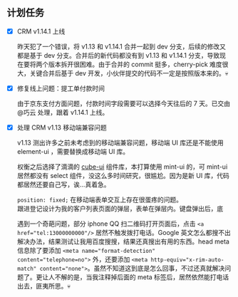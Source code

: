 ## 计划任务

- [x] CRM v1.14.1 上线

  昨天犯了一个错误，将 v1.13 和 v1.14.1 合并一起到 dev 分支，后续的修改又都是基于 dev 分支。合并后的新代码都没有到 v1.13 和 v1.14.1 分支，导致现在要将两个版本拆开很困难。由于合并的 commit 挺多，cherry-pick 难度很大，关键合并后基于 dev 开发，小伙伴提交的代码不一定是按照版本来的。💀

- [x] 修复线上问题：提工单付款时间

  由于京东支付方面问题，付款时间字段需要可以选择今天往后的 7 天。已交由 @巧云 处理，跟着 v1.14.1 上线。

- [x] 处理 CRM v1.13 移动端兼容问题

  v1.13 测出许多之前未考虑到的移动端兼容问题，移动端 UI 库还是不能使用 element-ui
  ，需要替换成移动端 UI 库。

  权衡之后选择了滴滴的 [cube-ui](https://didi.github.io/cube-ui/#/zh-CN) 组件库，本打算使用 mint-ui 的，可 mint-ui 居然都没有 select 组件，没这么多时间研究，很尴尬。因为是新 UI 库，代码都居然还要自己写，诶...真着急。

  `position: fixed;` 在移动端表单交互上存在很蛋疼的问题。  
  跟进登记设计为我的客户列表页面的弹层，表单在弹层内。键盘弹出后，底

  遇到一个奇葩问题，部分 iphone QQ 扫二维码打开页面后，点击 `<a href="tel:13000000000"/>` 居然不触发拨打电话。Google 英文怎么都搜不出解决办法，结果测试让我用百度搜搜，结果还真搜出有用的东西。head meta 信息除了要添加 `<meta name="format-detection" content="telephone=no">` 外，还要添加 `<meta http-equiv="x-rim-auto-match" content="none">`。虽然不知道这到底是怎么回事，不过还真就解决问题了。更让人不解的是，当我注释掉后面的 meta 标签后，居然依然能打电话出去，匪夷所思。💀
